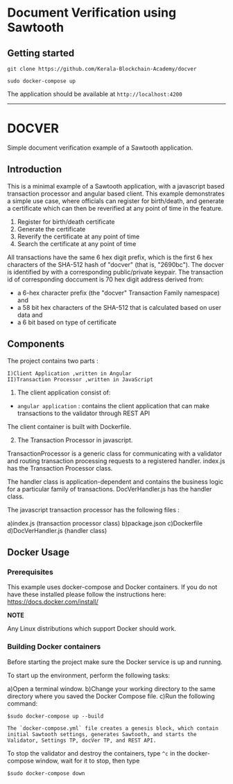 # Document Verification using Sawtooth

	 	 	 	
## Getting started

`git clone https://github.com/Kerala-Blockchain-Academy/docver`

`sudo docker-compose up`

The application should be available at `http://localhost:4200`

---------------------------------------------------------
# DOCVER

Simple document verification example of a Sawtooth application.

## Introduction

This is a minimal example of a Sawtooth application, with a javascript based transaction processor and angular based client. This example demonstrates a simple use case, where officials can register for birth/death, and generate a certificate which can then be reverified at any point of time in the feature.

1. Register for birth/death certificate
2. Generate the certificate
3. Reverify the certificate at any point of time
4. Search the certificate at any point of time

All transactions have the same 6 hex digit prefix, which is the first 6 hex characters of the SHA-512 hash of "docver" (that is, "2690bc").
The docver is identified by with a corresponding public/private keypair.
The transaction id of corresponding doccument is 70 hex digit address derived from:
* a 6-hex character prefix (the "docver" Transaction Family namespace) and
* a 58 bit hex characters of the SHA-512 that is calculated based on user data and
* a 6 bit based on type of certificate

## Components
The project contains two parts :


	I)Client Application ,written in Angular
	II)Transaction Processor ,written in JavaScript

1. The client application consist of:

* `angular application` : contains the client application that can make transactions to the validator through REST API


The client container is built with Dockerfile.

2. The Transaction Processor in javascript.

TransactionProcessor is a generic class for communicating with a validator and routing transaction processing requests to a registered handler.
index.js has the Transaction Processor class.

The handler class is application-dependent and contains the business logic for a particular family of transactions.
DocVerHandler.js has the handler class.

The javascript transaction processor has the following files :

a)index.js (transaction processor class)
b)package.json
c)Dockerfile
d)DocVerHandler.js (handler class)


## Docker Usage
### Prerequisites
This example uses docker-compose and Docker containers. If you do not have these installed please follow the instructions here: https://docs.docker.com/install/

**NOTE**

Any Linux distributions which support Docker should work.

### Building Docker containers

Before starting the project make sure the Docker service is up and running.

To start up the environment, perform the following tasks:

a)Open a terminal window.
b)Change your working directory to the same directory where you saved the Docker Compose file.
c)Run the following command:


	$sudo docker-compose up --build

	The `docker-compose.yml` file creates a genesis block, which contain initial Sawtooth settings, generates Sawtooth, and starts the Validator, Settings TP, docVer TP, and REST API.


To stop the validator and destroy the containers, type `^c` in the docker-compose window, wait for it to stop, then type

	$sudo docker-compose down




